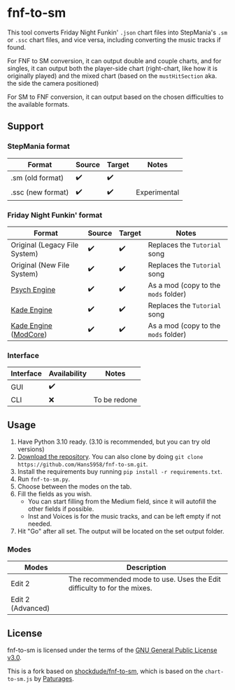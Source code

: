 # fnf-to-sm

This tool converts Friday Night Funkin' `.json` chart files into StepMania's `.sm` or `.ssc` chart files, and vice versa, including converting the music tracks if found. 

For FNF to SM conversion, it can output double and couple charts, and for singles, it can output both the player-side chart (right-chart, like how it is originally played) and the mixed chart (based on the `mustHitSection` aka. the side the camera positioned)   

For SM to FNF conversion, it can output based on the chosen difficulties to the available formats.  

## Support

### StepMania format

| Format | Source | Target | Notes |
| - | - | - | - |
| .sm (old format) | :heavy_check_mark: | :heavy_check_mark:
| .ssc (new format) | :heavy_check_mark: | :heavy_check_mark: | Experimental

### Friday Night Funkin' format

| Format | Source | Target | Notes |
| - | - | - | - |
| Original (Legacy File System) | :heavy_check_mark: | :heavy_check_mark: | Replaces the `Tutorial` song
| Original (New File System) | :heavy_check_mark: | :heavy_check_mark: | Replaces the `Tutorial` song
| [Psych Engine](https://github.com/ShadowMario/FNF-PsychEngine/) | :heavy_check_mark: | :heavy_check_mark: | As a mod (copy to the `mods` folder)
| [Kade Engine](https://github.com/KadeDev/Kade-Engine) | :heavy_check_mark: | :heavy_check_mark: | Replaces the `Tutorial` song
| [Kade Engine](https://github.com/KadeDev/Kade-Engine) ([ModCore](https://github.com/KadeDev/Kade-Engine/blob/master/example_mods/README.md)) | :heavy_check_mark: | :heavy_check_mark: | As a mod (copy to the `mods` folder)

### Interface

| Interface | Availability | Notes
| - | - | - |
| GUI | :heavy_check_mark:
| CLI | :x: | To be redone

## Usage

1. Have Python 3.10 ready. (3.10 is recommended, but you can try old versions)
2. [Download the repository](https://github.com/Hans5958/fnf-to-sm/archive/refs/heads/main.zip). You can also clone by doing `git clone https://github.com/Hans5958/fnf-to-sm.git`.
3. Install the requirements buy running `pip install -r requirements.txt`.
4. Run `fnf-to-sm.py`.
5. Choose between the modes on the tab.
6. Fill the fields as you wish.
   - You can start filling from the Medium field, since it will autofill the other fields if possible.
   - Inst and Voices is for the music tracks, and can be left empty if not needed.
7. Hit "Go" after all set. The output will be located on the set output folder. 

### Modes

| Modes | Description |
| - | - |
| Edit 2 | The recommended mode to use. Uses the Edit difficulty to for the mixes.
| Edit 2 (Advanced) | 

## License

fnf-to-sm is licensed under the terms of the [GNU General Public License v3.0](LICENSE).

This is a fork based on [shockdude/fnf-to-sm](https://github.com/shockdude/fnf-to-sm), which is based on the `chart-to-sm.js` by [Paturages](https://github.com/Paturages).
